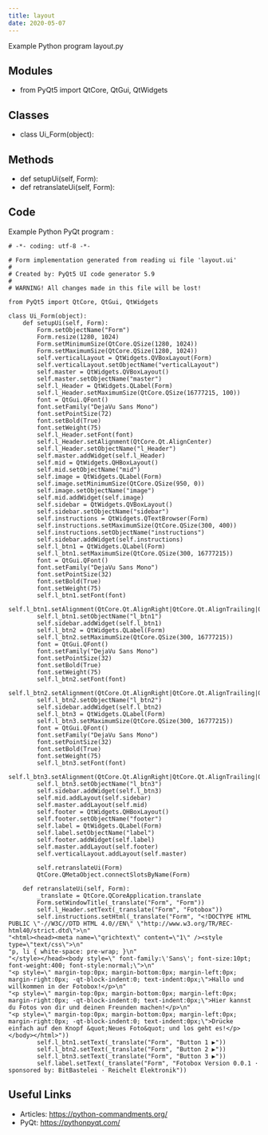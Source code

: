 ```yaml
---
title: layout
date: 2020-05-07
---
```

Example Python program layout.py

## Modules

* from PyQt5 import QtCore, QtGui, QtWidgets

## Classes

* class Ui_Form(object):

## Methods

* def setupUi(self, Form):
* def retranslateUi(self, Form):

## Code

Example Python PyQt program :

    # -*- coding: utf-8 -*-
    
    # Form implementation generated from reading ui file 'layout.ui'
    #
    # Created by: PyQt5 UI code generator 5.9
    #
    # WARNING! All changes made in this file will be lost!
    
    from PyQt5 import QtCore, QtGui, QtWidgets
    
    class Ui_Form(object):
        def setupUi(self, Form):
            Form.setObjectName("Form")
            Form.resize(1280, 1024)
            Form.setMinimumSize(QtCore.QSize(1280, 1024))
            Form.setMaximumSize(QtCore.QSize(1280, 1024))
            self.verticalLayout = QtWidgets.QVBoxLayout(Form)
            self.verticalLayout.setObjectName("verticalLayout")
            self.master = QtWidgets.QVBoxLayout()
            self.master.setObjectName("master")
            self.l_Header = QtWidgets.QLabel(Form)
            self.l_Header.setMaximumSize(QtCore.QSize(16777215, 100))
            font = QtGui.QFont()
            font.setFamily("DejaVu Sans Mono")
            font.setPointSize(72)
            font.setBold(True)
            font.setWeight(75)
            self.l_Header.setFont(font)
            self.l_Header.setAlignment(QtCore.Qt.AlignCenter)
            self.l_Header.setObjectName("l_Header")
            self.master.addWidget(self.l_Header)
            self.mid = QtWidgets.QHBoxLayout()
            self.mid.setObjectName("mid")
            self.image = QtWidgets.QLabel(Form)
            self.image.setMinimumSize(QtCore.QSize(950, 0))
            self.image.setObjectName("image")
            self.mid.addWidget(self.image)
            self.sidebar = QtWidgets.QVBoxLayout()
            self.sidebar.setObjectName("sidebar")
            self.instructions = QtWidgets.QTextBrowser(Form)
            self.instructions.setMaximumSize(QtCore.QSize(300, 400))
            self.instructions.setObjectName("instructions")
            self.sidebar.addWidget(self.instructions)
            self.l_btn1 = QtWidgets.QLabel(Form)
            self.l_btn1.setMaximumSize(QtCore.QSize(300, 16777215))
            font = QtGui.QFont()
            font.setFamily("DejaVu Sans Mono")
            font.setPointSize(32)
            font.setBold(True)
            font.setWeight(75)
            self.l_btn1.setFont(font)
            self.l_btn1.setAlignment(QtCore.Qt.AlignRight|QtCore.Qt.AlignTrailing|QtCore.Qt.AlignVCenter)
            self.l_btn1.setObjectName("l_btn1")
            self.sidebar.addWidget(self.l_btn1)
            self.l_btn2 = QtWidgets.QLabel(Form)
            self.l_btn2.setMaximumSize(QtCore.QSize(300, 16777215))
            font = QtGui.QFont()
            font.setFamily("DejaVu Sans Mono")
            font.setPointSize(32)
            font.setBold(True)
            font.setWeight(75)
            self.l_btn2.setFont(font)
            self.l_btn2.setAlignment(QtCore.Qt.AlignRight|QtCore.Qt.AlignTrailing|QtCore.Qt.AlignVCenter)
            self.l_btn2.setObjectName("l_btn2")
            self.sidebar.addWidget(self.l_btn2)
            self.l_btn3 = QtWidgets.QLabel(Form)
            self.l_btn3.setMaximumSize(QtCore.QSize(300, 16777215))
            font = QtGui.QFont()
            font.setFamily("DejaVu Sans Mono")
            font.setPointSize(32)
            font.setBold(True)
            font.setWeight(75)
            self.l_btn3.setFont(font)
            self.l_btn3.setAlignment(QtCore.Qt.AlignRight|QtCore.Qt.AlignTrailing|QtCore.Qt.AlignVCenter)
            self.l_btn3.setObjectName("l_btn3")
            self.sidebar.addWidget(self.l_btn3)
            self.mid.addLayout(self.sidebar)
            self.master.addLayout(self.mid)
            self.footer = QtWidgets.QHBoxLayout()
            self.footer.setObjectName("footer")
            self.label = QtWidgets.QLabel(Form)
            self.label.setObjectName("label")
            self.footer.addWidget(self.label)
            self.master.addLayout(self.footer)
            self.verticalLayout.addLayout(self.master)
    
            self.retranslateUi(Form)
            QtCore.QMetaObject.connectSlotsByName(Form)
    
        def retranslateUi(self, Form):
            _translate = QtCore.QCoreApplication.translate
            Form.setWindowTitle(_translate("Form", "Form"))
            self.l_Header.setText(_translate("Form", "Fotobox"))
            self.instructions.setHtml(_translate("Form", "<!DOCTYPE HTML PUBLIC \"-//W3C//DTD HTML 4.0//EN\" \"http://www.w3.org/TR/REC-html40/strict.dtd\">\n"
    "<html><head><meta name=\"qrichtext\" content=\"1\" /><style type=\"text/css\">\n"
    "p, li { white-space: pre-wrap; }\n"
    "</style></head><body style=\" font-family:\'Sans\'; font-size:10pt; font-weight:400; font-style:normal;\">\n"
    "<p style=\" margin-top:0px; margin-bottom:0px; margin-left:0px; margin-right:0px; -qt-block-indent:0; text-indent:0px;\">Hallo und willkommen in der Fotobox!</p>\n"
    "<p style=\" margin-top:0px; margin-bottom:0px; margin-left:0px; margin-right:0px; -qt-block-indent:0; text-indent:0px;\">Hier kannst du Fotos von dir und deinen Freunden machen!</p>\n"
    "<p style=\" margin-top:0px; margin-bottom:0px; margin-left:0px; margin-right:0px; -qt-block-indent:0; text-indent:0px;\">Drücke einfach auf den Knopf &quot;Neues Foto&quot; und los geht es!</p></body></html>"))
            self.l_btn1.setText(_translate("Form", "Button 1 ▶"))
            self.l_btn2.setText(_translate("Form", "Button 2 ▶"))
            self.l_btn3.setText(_translate("Form", "Button 3 ▶"))
            self.label.setText(_translate("Form", "Fotobox Version 0.0.1 · sponsored by: BitBastelei · Reichelt Elektronik"))

## Useful Links

- Articles: https://python-commandments.org/
- PyQt: https://pythonpyqt.com/
